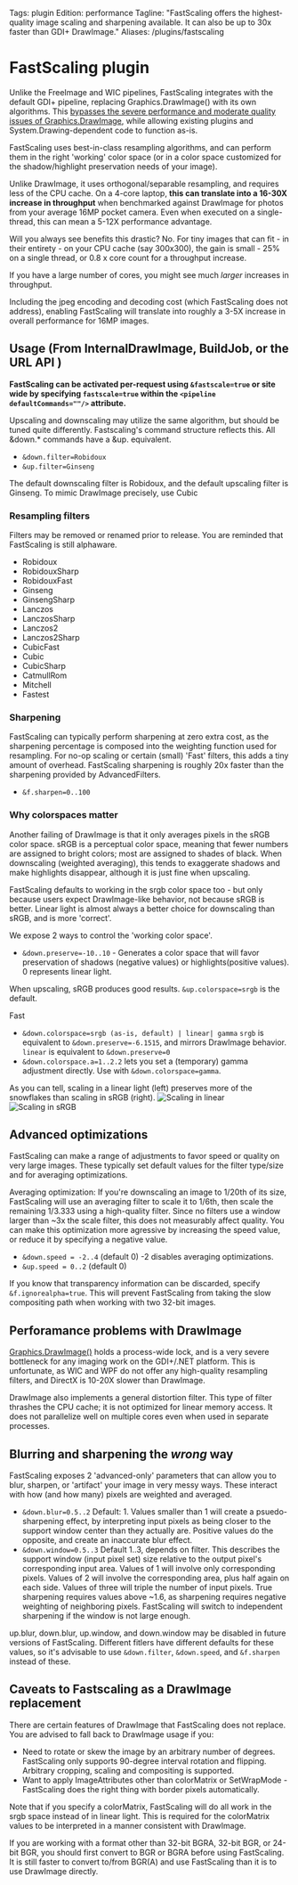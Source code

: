 Tags: plugin
Edition: performance
Tagline: "FastScaling offers the highest-quality image scaling and sharpening available. It can also be up to 30x faster than GDI+ DrawImage."
Aliases: /plugins/fastscaling


# FastScaling plugin

Unlike the FreeImage and WIC pipelines, FastScaling integrates with the default GDI+ pipeline, replacing Graphics.DrawImage() with its own algorithms. 
This [bypasses the severe performance and moderate quality issues of Graphics.DrawImage](#drawimage), while allowing existing plugins and System.Drawing-dependent code to function as-is.
 

FastScaling uses best-in-class resampling algorithms, and can perform them in the right 'working' color space (or in a color space customized for the shadow/highlight preservation needs of your image).

Unlike DrawImage, it uses orthogonal/separable resampling, and requires less of the CPU cache. On a 4-core laptop, **this can translate into a 16-30X increase in throughput** when benchmarked against DrawImage for photos from your average 16MP pocket camera. Even when executed on a single-thread, this can mean a 5-12X performance advantage.

Will you always see benefits this drastic? No. For tiny images that can fit - in their entirety - on your CPU cache (say 300x300), the gain is small - 25% on a single thread, or 0.8 x core count for a throughput increase.

If you have a large number of cores, you might see much *larger* increases in throughput.

Including the jpeg encoding and decoding cost (which FastScaling does not address), enabling FastScaling will translate into roughly a 3-5X increase in overall performance for 16MP images.
  

## Usage (From InternalDrawImage, BuildJob, or the URL API )

**FastScaling can be activated per-request using `&fastscale=true` or site wide by specifying `fastscale=true` within the `<pipeline defaultCommands=""/>` attribute.**

Upscaling and downscaling may utilize the same algorithm, but should be tuned quite differently. Fastscaling's command structure reflects this. All &down.* commands have a &up. equivalent. 

* `&down.filter=Robidoux`
* `&up.filter=Ginseng`

The default downscaling filter is Robidoux, and the default upscaling filter is Ginseng. To mimic DrawImage precisely, use Cubic

### Resampling filters

Filters may be removed or renamed prior to release. You are reminded that FastScaling is still alphaware.

* Robidoux
* RobidouxSharp
* RobidouxFast
* Ginseng
* GinsengSharp
* Lanczos
* LanczosSharp
* Lanczos2
* Lanczos2Sharp
* CubicFast
* Cubic
* CubicSharp
* CatmullRom
* Mitchell
* Fastest

### Sharpening

FastScaling can typically perform sharpening at zero extra cost, as the sharpening percentage is composed into the weighting function used for resampling.
 For no-op scaling or certain (small) 'Fast' filters, this adds a tiny amount of overhead. FastScaling sharpening is roughly 20x faster than the sharpening provided by AdvancedFilters.

* `&f.sharpen=0..100`

### Why colorspaces matter

Another failing of DrawImage is that it only averages pixels in the sRGB color space. sRGB is a perceptual color space, meaning that fewer numbers are assigned to bright colors; most are assigned to shades of black. When downscaling (weighted averaging), this tends to exaggerate shadows and make highlights disappear, although it is just fine when upscaling.

FastScaling defaults to working in the srgb color space too - but only because users expect DrawImage-like behavior, not because sRGB is better. Linear light is almost always a better choice for downscaling than sRGB, and is more 'correct'.

We expose 2 ways to control the 'working color space'.

* `&down.preserve=-10..10`  - Generates a color space that will favor preservation of shadows (negative values) or highlights(positive values). 0 represents linear light.

When upscaling, sRGB produces good results. `&up.colorspace=srgb` is the default.

Fast

* `&down.colorspace=srgb (as-is, default) | linear| gamma`  `srgb` is equivalent to `&down.preserve=-6.1515`, and mirrors DrawImage behavior. `linear` is equivalent to `&down.preserve=0`
* `&down.colorspace.a=1..2.2` lets you set a (temporary) gamma adjustment directly. Use with `&down.colorspace=gamma`.

As you can tell, scaling in a linear light (left) preserves more of the snowflakes than scaling in sRGB (right).
![Scaling in linear](https://s3.amazonaws.com/resizer-web/pluginexamples/snowing_300_linear.jpg)
![Scaling in sRGB](https://s3.amazonaws.com/resizer-web/pluginexamples/snowing_300_srgb.jpg)


## Advanced optimizations

FastScaling can make a range of adjustments to favor speed or quality on very large images. These typically set default values for the filter type/size and for averaging optimizations. 

Averaging optimization: If you're downscaling an image to 1/20th of its size, FastScaling will use an averaging filter to scale it to 1/6th, then scale the remaining 1/3.333 using a high-quality filter. Since no filters use a window larger than ~3x the scale filter, this does not measurably affect quality. 
You can make this optimization more agressive by increasing the speed value, or reduce it by specifying a negative value. 

* `&down.speed = -2..4` (default 0)  -2 disables averaging optimizations. 
* `&up.speed = 0..2` (default 0)

If you know that transparency information can be discarded, specify `&f.ignorealpha=true`. This will prevent FastScaling from taking the slow compositing path when working with two 32-bit images.

<a name="drawimage"></a>

## Perforamance problems with DrawImage

[Graphics.DrawImage()](https://msdn.microsoft.com/en-us/library/system.drawing.graphics.drawimage%28v=vs.110%29.aspx) holds a process-wide lock, and is a very severe bottleneck for any imaging work on the GDI+/.NET platform. 
This is unfortunate, as WIC and WPF do not offer any high-quality resampling filters, and DirectX is 10-20X slower than DrawImage. 

DrawImage also implements a general distortion filter. This type of filter thrashes the CPU cache; it is not optimized for linear memory access. It does not parallelize well on multiple cores even when used in separate processes.


## Blurring and sharpening the *wrong* way

FastScaling exposes 2 'advanced-only' parameters that can allow you to blur, sharpen, or 'artifact' your image in very messy ways. These interact with how (and how many) pixels are weighted and averaged. 

* `&down.blur=0.5..2` Default: 1. Values smaller than 1 will create a psuedo-sharpening effect, by interpreting input pixels as being closer to the support window center than they actually are. Positive values do the opposite, and create an inaccurate blur effect.
* `&down.window=0.5..3` Default 1..3, depends on filter. This describes the support window (input pixel set) size relative to the output pixel's corresponding input area. Values of 1 will involve only corresponding pixels. Values of 2 will involve the corresponding area, plus half again on each side. Values of three will triple the number of input pixels. True sharpening requires values above ~1.6, as sharpening requires negative weighting of neighboring pixels. FastScaling will switch to independent sharpening if the window is not large enough. 

up.blur, down.blur, up.window, and down.window may be disabled in future versions of FastScaling. Different fitlers have different defaults for these values, so it's advisable to use `&down.filter`, `&down.speed`, and `&f.sharpen` instead of these.  



## Caveats to Fastscaling as a DrawImage replacement

There are certain features of DrawImage that FastScaling does not replace. You are advised to fall back to DrawImage usage if you:

* Need to rotate or skew the image by an arbitrary number of degrees. FastScaling only supports 90-degree interval rotation and flipping. Arbitrary cropping, scaling and compositing is supported.
* Want to apply ImageAttributes other than colorMatrix or SetWrapMode - FastScaling does the right thing with border pixels automatically.

Note that if you specify a colorMatrix, FastScaling will do all work in the srgb space instead of in linear light. This is required for the colorMatrix values to be interpreted in a manner consistent with DrawImage.

If you are working with a format other than 32-bit BGRA, 32-bit BGR, or 24-bit BGR, you should first convert to BGR or BGRA before using FastScaling. It is still faster to convert to/from BGR(A) and use FastScaling than it is to use DrawImage directly.




